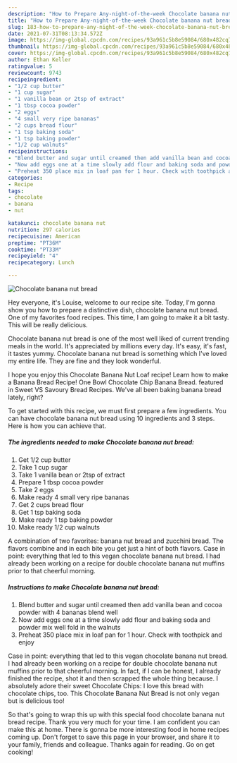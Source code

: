 ```yaml
---
description: "How to Prepare Any-night-of-the-week Chocolate banana nut bread"
title: "How to Prepare Any-night-of-the-week Chocolate banana nut bread"
slug: 183-how-to-prepare-any-night-of-the-week-chocolate-banana-nut-bread
date: 2021-07-31T08:13:34.572Z
image: https://img-global.cpcdn.com/recipes/93a961c5b8e59084/680x482cq70/chocolate-banana-nut-bread-recipe-main-photo.jpg
thumbnail: https://img-global.cpcdn.com/recipes/93a961c5b8e59084/680x482cq70/chocolate-banana-nut-bread-recipe-main-photo.jpg
cover: https://img-global.cpcdn.com/recipes/93a961c5b8e59084/680x482cq70/chocolate-banana-nut-bread-recipe-main-photo.jpg
author: Ethan Keller
ratingvalue: 5
reviewcount: 9743
recipeingredient:
- "1/2 cup butter"
- "1 cup sugar"
- "1 vanilla bean or 2tsp of extract"
- "1 tbsp cocoa powder"
- "2 eggs"
- "4 small very ripe bananas"
- "2 cups bread flour"
- "1 tsp baking soda"
- "1 tsp baking powder"
- "1/2 cup walnuts"
recipeinstructions:
- "Blend butter and sugar until creamed then add vanilla bean and cocoa powder with 4 bananas blend well"
- "Now add eggs one at a time slowly add flour and baking soda and powder mix well fold in the walnuts"
- "Preheat 350 place mix in loaf pan for 1 hour. Check with toothpick and enjoy"
categories:
- Recipe
tags:
- chocolate
- banana
- nut

katakunci: chocolate banana nut 
nutrition: 297 calories
recipecuisine: American
preptime: "PT36M"
cooktime: "PT33M"
recipeyield: "4"
recipecategory: Lunch

---
```



![Chocolate banana nut bread](https://img-global.cpcdn.com/recipes/93a961c5b8e59084/680x482cq70/chocolate-banana-nut-bread-recipe-main-photo.jpg)

Hey everyone, it's Louise, welcome to our recipe site. Today, I'm gonna show you how to prepare a distinctive dish, chocolate banana nut bread. One of my favorites food recipes. This time, I am going to make it a bit tasty. This will be really delicious.

Chocolate banana nut bread is one of the most well liked of current trending meals in the world. It's appreciated by millions every day. It's easy, it's fast, it tastes yummy. Chocolate banana nut bread is something which I've loved my entire life. They are fine and they look wonderful.

I hope you enjoy this Chocolate Banana Nut Loaf recipe! Learn how to make a Banana Bread Recipe! One Bowl Chocolate Chip Banana Bread. featured in Sweet VS Savoury Bread Recipes. We&#39;ve all been baking banana bread lately, right?


To get started with this recipe, we must first prepare a few ingredients. You can have chocolate banana nut bread using 10 ingredients and 3 steps. Here is how you can achieve that.

<!--inarticleads1-->

##### The ingredients needed to make Chocolate banana nut bread:

1. Get 1/2 cup butter
1. Take 1 cup sugar
1. Take 1 vanilla bean or 2tsp of extract
1. Prepare 1 tbsp cocoa powder
1. Take 2 eggs
1. Make ready 4 small very ripe bananas
1. Get 2 cups bread flour
1. Get 1 tsp baking soda
1. Make ready 1 tsp baking powder
1. Make ready 1/2 cup walnuts


A combination of two favorites: banana nut bread and zucchini bread. The flavors combine and in each bite you get just a hint of both flavors. Case in point: everything that led to this vegan chocolate banana nut bread. I had already been working on a recipe for double chocolate banana nut muffins prior to that cheerful morning. 

<!--inarticleads2-->

##### Instructions to make Chocolate banana nut bread:

1. Blend butter and sugar until creamed then add vanilla bean and cocoa powder with 4 bananas blend well
1. Now add eggs one at a time slowly add flour and baking soda and powder mix well fold in the walnuts
1. Preheat 350 place mix in loaf pan for 1 hour. Check with toothpick and enjoy


Case in point: everything that led to this vegan chocolate banana nut bread. I had already been working on a recipe for double chocolate banana nut muffins prior to that cheerful morning. In fact, if I can be honest, I already finished the recipe, shot it and then scrapped the whole thing because. I absolutely adore their sweet Chocolate Chips: I love this bread with chocolate chips, too. This Chocolate Banana Nut Bread is not only vegan but is delicious too! 

So that's going to wrap this up with this special food chocolate banana nut bread recipe. Thank you very much for your time. I am confident you can make this at home. There is gonna be more interesting food in home recipes coming up. Don't forget to save this page in your browser, and share it to your family, friends and colleague. Thanks again for reading. Go on get cooking!
